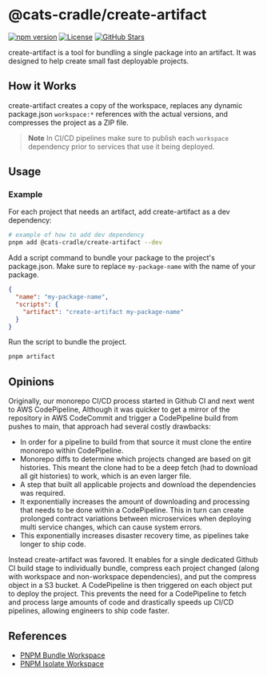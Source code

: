 # @cats-cradle/create-artifact

[![npm version](https://badge.fury.io/js/@cats-cradle%2Fcreate-artifact.svg)](https://badge.fury.io/js/@cats-cradle%2Fcreate-artifact)
[![License](https://img.shields.io/badge/License-MIT-brightgreen.svg)](LICENSE)
[![GitHub Stars](https://img.shields.io/github/stars/hxtree/cats-cradle?style=social)](https://github.com/hxtree/cats-cradle/stargazers)

create-artifact is a tool for bundling a single package into an artifact. It was
designed to help create small fast deployable projects.

## How it Works

create-artifact creates a copy of the workspace, replaces any dynamic
package.json `workspace:*` references with the actual versions, and compresses
the project as a ZIP file.

> **Note** In CI/CD pipelines make sure to publish each `workspace` dependency
> prior to services that use it being deployed.

## Usage

### Example

For each project that needs an artifact, add create-artifact as a dev
dependency:

```bash
# example of how to add dev dependency
pnpm add @cats-cradle/create-artifact --dev
```

Add a script command to bundle your package to the project's package.json. Make
sure to replace `my-package-name` with the name of your package.

```json
{
  "name": "my-package-name",
  "scripts": {
    "artifact": "create-artifact my-package-name"
  }
}
```

Run the script to bundle the project.

```bash
pnpm artifact
```

## Opinions

Originally, our monorepo CI/CD process started in Github CI and next went
to AWS CodePipeline, Although it was quicker to get a mirror of the repository
in AWS CodeCommit and trigger a CodePipeline build from pushes to main, that
approach had several costly drawbacks:

- In order for a pipeline to build from that source it must clone the entire
  monorepo within CodePipeline.
- Monorepo diffs to determine which projects changed are based on git histories.
  This meant the clone had to be a deep fetch (had to download all git
  histories) to work, which is an even larger file.
- A step that built all applicable projects and download the dependencies was
  required.
- It exponentially increases the amount of downloading and processing that needs
  to be done within a CodePipeline. This in turn can create prolonged contract
  variations between microservices when deploying multi service changes, which
  can cause system errors.
- This exponentially increases disaster recovery time, as pipelines take longer
  to ship code.

Instead create-artifact was favored. It enables for a single dedicated Github CI
build stage to individually bundle, compress each project changed (along with
workspace and non-workspace dependencies), and put the compress object in a S3
bucket. A CodePipeline is then triggered on each object put to deploy the
project. This prevents the need for a CodePipeline to fetch and process large
amounts of code and drastically speeds up CI/CD pipelines, allowing engineers to
ship code faster.

## References

- [PNPM Bundle Workspace](https://github.com/elyse0/pnpm-bundle-workspace-package)
- [PNPM Isolate Workspace](https://github.com/Madvinking/pnpm-isolate-workspace)
